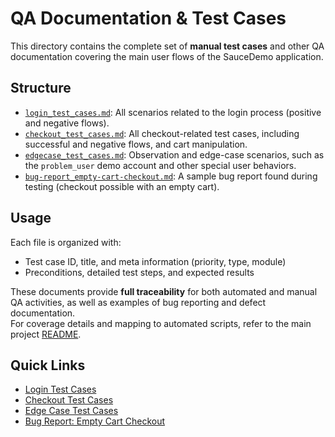 # QA Documentation & Test Cases

This directory contains the complete set of **manual test cases** and other QA documentation covering the main user flows of the SauceDemo application.

## Structure

- [`login_test_cases.md`](./login_test_cases.md): All scenarios related to the login process (positive and negative flows).
- [`checkout_test_cases.md`](./checkout_test_cases.md): All checkout-related test cases, including successful and negative flows, and cart manipulation.
- [`edgecase_test_cases.md`](./edgecase_test_cases.md): Observation and edge-case scenarios, such as the `problem_user` demo account and other special user behaviors.
- [`bug-report_empty-cart-checkout.md`](./bug-report_empty-cart-checkout.md): A sample bug report found during testing (checkout possible with an empty cart).

## Usage

Each file is organized with:
- Test case ID, title, and meta information (priority, type, module)
- Preconditions, detailed test steps, and expected results

These documents provide **full traceability** for both automated and manual QA activities, as well as examples of bug reporting and defect documentation.  
For coverage details and mapping to automated scripts, refer to the main project [README](/README.md).

## Quick Links

- [Login Test Cases](./login_test_cases.md)
- [Checkout Test Cases](./checkout_test_cases.md)
- [Edge Case Test Cases](./edgecase_test_cases.md)
- [Bug Report: Empty Cart Checkout](./bug-report_empty-cart-checkout.md)